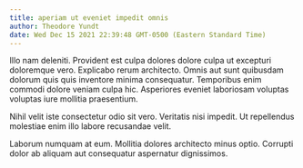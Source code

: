 ```yaml
---
title: aperiam ut eveniet impedit omnis
author: Theodore Yundt
date: Wed Dec 15 2021 22:39:48 GMT-0500 (Eastern Standard Time)
---
```

Illo nam deleniti. Provident est culpa dolores dolore culpa ut excepturi doloremque vero. Explicabo rerum architecto. Omnis aut sunt quibusdam dolorum quis quis inventore minima consequatur. Temporibus enim commodi dolore veniam culpa hic. Asperiores eveniet laboriosam voluptas voluptas iure mollitia praesentium.

 Nihil velit iste consectetur odio sit vero. Veritatis nisi impedit. Ut repellendus molestiae enim illo labore recusandae velit.

 Laborum numquam at eum. Mollitia dolores architecto minus optio. Corrupti dolor ab aliquam aut consequatur aspernatur dignissimos.